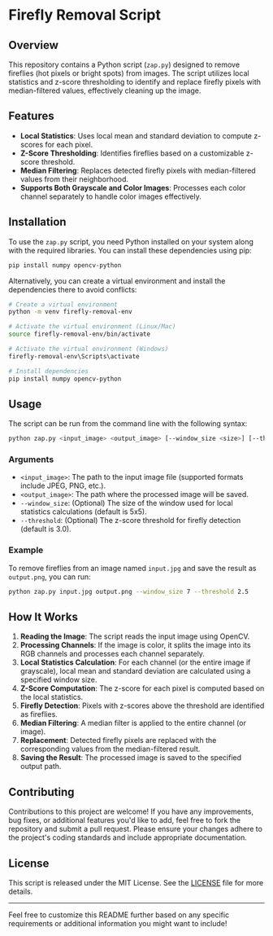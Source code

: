 # Firefly Removal Script

## Overview

This repository contains a Python script (`zap.py`) designed to remove fireflies (hot pixels or bright spots) from images. The script utilizes local statistics and z-score thresholding to identify and replace firefly pixels with median-filtered values, effectively cleaning up the image.

## Features

- **Local Statistics**: Uses local mean and standard deviation to compute z-scores for each pixel.
- **Z-Score Thresholding**: Identifies fireflies based on a customizable z-score threshold.
- **Median Filtering**: Replaces detected firefly pixels with median-filtered values from their neighborhood.
- **Supports Both Grayscale and Color Images**: Processes each color channel separately to handle color images effectively.

## Installation

To use the `zap.py` script, you need Python installed on your system along with the required libraries. You can install these dependencies using pip:

```bash
pip install numpy opencv-python
```

Alternatively, you can create a virtual environment and install the dependencies there to avoid conflicts:

```bash
# Create a virtual environment
python -m venv firefly-removal-env

# Activate the virtual environment (Linux/Mac)
source firefly-removal-env/bin/activate

# Activate the virtual environment (Windows)
firefly-removal-env\Scripts\activate

# Install dependencies
pip install numpy opencv-python
```

## Usage

The script can be run from the command line with the following syntax:

```bash
python zap.py <input_image> <output_image> [--window_size <size>] [--threshold <value>]
```

### Arguments

- `<input_image>`: The path to the input image file (supported formats include JPEG, PNG, etc.).
- `<output_image>`: The path where the processed image will be saved.
- `--window_size`: (Optional) The size of the window used for local statistics calculations (default is 5x5).
- `--threshold`: (Optional) The z-score threshold for firefly detection (default is 3.0).

### Example

To remove fireflies from an image named `input.jpg` and save the result as `output.png`, you can run:

```bash
python zap.py input.jpg output.png --window_size 7 --threshold 2.5
```

## How It Works

1. **Reading the Image**: The script reads the input image using OpenCV.
2. **Processing Channels**: If the image is color, it splits the image into its RGB channels and processes each channel separately.
3. **Local Statistics Calculation**: For each channel (or the entire image if grayscale), local mean and standard deviation are calculated using a specified window size.
4. **Z-Score Computation**: The z-score for each pixel is computed based on the local statistics.
5. **Firefly Detection**: Pixels with z-scores above the threshold are identified as fireflies.
6. **Median Filtering**: A median filter is applied to the entire channel (or image).
7. **Replacement**: Detected firefly pixels are replaced with the corresponding values from the median-filtered result.
8. **Saving the Result**: The processed image is saved to the specified output path.

## Contributing

Contributions to this project are welcome! If you have any improvements, bug fixes, or additional features you'd like to add, feel free to fork the repository and submit a pull request. Please ensure your changes adhere to the project's coding standards and include appropriate documentation.

## License

This script is released under the MIT License. See the [LICENSE](LICENSE) file for more details.

---

Feel free to customize this README further based on any specific requirements or additional information you might want to include!